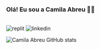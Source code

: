 ### Olá! Eu sou a Camila Abreu 👋😊
<div style = "display: inline_block"><br/>
<img aling= "center" alt= "replit" src="https://img.shields.io/badge/replit-667881?style=for-the-badge&logo=replit&logoColor=white"
  (https://replit.com/@CamilaAbreu2)/>
<img aling= "center" alt= "linkedin" src=[![LinkedIn](https://img.shields.io/badge/LinkedIn-0077B5?style=for-the-badge&logo=linkedin&logoColor=white)](https://www.linkedin.com/in/camila-abreu-933667239/)/>
</div>

![Camila Abreu GitHub stats](https://github-readme-stats.vercel.app/api?username=camilaabreusouza25&show_icons=true&theme=dracula)
